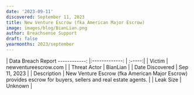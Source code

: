 ```yaml
---
date: '2023-09-11'
discovered: September 11, 2023
title: New Venture Escrow (fka American Major Escrow)
image: images/blog/BianLian.png
author: Breachsense Support
draft: false
yearmonths: 2023/september
---
```



| Data Breach Report
------------:     |:-------------:    | :-----:|
| Victim      | newventureescrow.com      | 
| Threat Actor      | BianLian      | 
| Date Discovered      | Sep 11, 2023      | 
| Description      | New Venture Escrow (fka American Major Escrow) provides escrow for buyers, sellers and real estate agents.      | 
| Leak Size      | Unknown      | 

